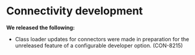 # Connectivity development 

<head>
  <meta name="guidename" content="Release Notes"/>
  <meta name="context" content="GUID-6e207190-6a19-4480-9b50-ea0219458bd2"/>
</head>

**We released the following:**
- Class loader updates for connectors were made in preparation for the unreleased feature of a configurable developer option. (CON-8215)


